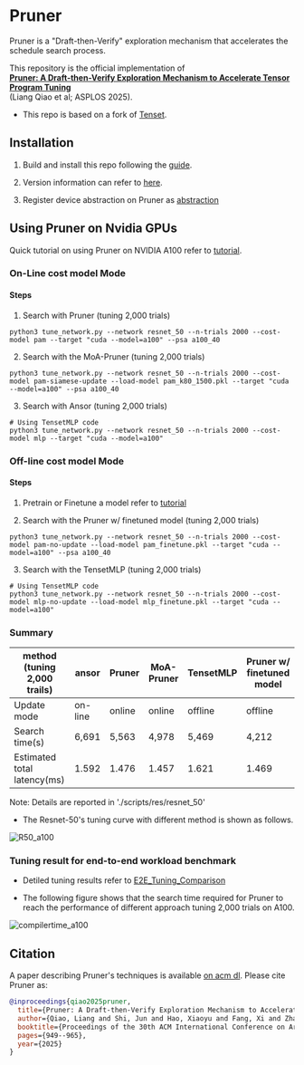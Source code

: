 # Pruner

Pruner is a "Draft-then-Verify" exploration mechanism that accelerates the schedule search process.

This repository is the official implementation of <br>
[**Pruner: A Draft-then-Verify Exploration Mechanism to Accelerate Tensor Program Tuning**](https://doi.org/10.1145/3676641.3716269) <br>
(Liang Qiao et al; ASPLOS 2025).

- This repo is based on a fork of [Tenset](https://github.com/tlc-pack/tenset).

## Installation

1. Build and install this repo following the [guide](https://github.com/AnonymousAsplos25/Pruner/blob/master/docs/install/from_source.rst).

2. Version information can refer to [here](requirements.txt).

3. Register device abstraction on Pruner as [abstraction](docs/try_Pruner_on_NvidiaA100.md)


## Using Pruner on Nvidia GPUs
Quick tutorial on using  Pruner on NVIDIA A100 refer to [tutorial](docs/try_Pruner_on_NvidiaA100.md).
###  On-Line cost model Mode
#### Steps
1. Search with Pruner (tuning 2,000 trials)
```
python3 tune_network.py --network resnet_50 --n-trials 2000 --cost-model pam --target "cuda --model=a100" --psa a100_40
```

2. Search with the MoA-Pruner (tuning 2,000 trials)
```
python3 tune_network.py --network resnet_50 --n-trials 2000 --cost-model pam-siamese-update --load-model pam_k80_1500.pkl --target "cuda --model=a100" --psa a100_40
```
3. Search with Ansor (tuning 2,000 trials)
```
# Using TensetMLP code
python3 tune_network.py --network resnet_50 --n-trials 2000 --cost-model mlp --target "cuda --model=a100"
```

### Off-line cost model Mode
#### Steps
1. Pretrain or Finetune a model refer to [tutorial](docs/try_Pruner_on_NvidiaA100.md)



2. Search with the Pruner w/ finetuned model (tuning 2,000 trials)
```
python3 tune_network.py --network resnet_50 --n-trials 2000 --cost-model pam-no-update --load-model pam_finetune.pkl --target "cuda --model=a100" --psa a100_40
```

3. Search with the TensetMLP (tuning 2,000 trials)
```
# Using TensetMLP code
python3 tune_network.py --network resnet_50 --n-trials 2000 --cost-model mlp-no-update --load-model mlp_finetune.pkl --target "cuda --model=a100"
```

### Summary
| method (tuning 2,000 trails)  | ansor | Pruner | MoA-Pruner | TensetMLP   | Pruner w/ finetuned model |
| ----------------- |  --- |  --- |--- | --- | --- |
| Update mode       | on-line| online| online| offline | offline |
| Search time(s)       | 6,691| 5,563 | 4,978 | 5,469 | 4,212|
| Estimated total latency(ms) | 1.592| 1.476| 1.457 |1.621 | 1.469|

Note: Details are reported in './scripts/res/resnet_50'

- The Resnet-50's tuning curve with different method is shown as follows.

![R50_a100](./docs/R50_A100_tuning_curve.png)


### Tuning result for end-to-end workload benchmark
-  Detiled tuning results refer to [E2E_Tuning_Comparison](docs/Pruner_e2e_tuning_Comparison.md)

- The following figure shows that the search time required for Pruner to reach the performance of different approach tuning 2,000 trials on A100.

![compilertime_a100](./docs/Prunerresults/compilertime_a100.png)


## Citation
A paper describing Pruner's techniques is available [on acm dl](https://dl.acm.org/doi/abs/10.1145/3676641.3716269). Please cite Pruner as:

``` bibtex
@inproceedings{qiao2025pruner,
  title={Pruner: A Draft-then-Verify Exploration Mechanism to Accelerate Tensor Program Tuning},
  author={Qiao, Liang and Shi, Jun and Hao, Xiaoyu and Fang, Xi and Zhang, Sen and Zhao, Minfan and Zhu, Ziqi and Chen, Junshi and An, Hong and Tang, Xulong and others},
  booktitle={Proceedings of the 30th ACM International Conference on Architectural Support for Programming Languages and Operating Systems, Volume 2},
  pages={949--965},
  year={2025}
}
```
